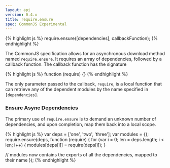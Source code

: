 ```yaml
---
layout: api
version: 0.4.x
title: require.ensure
spec: CommonJS Experimental
---
```


{% highlight js %}
require.ensure([dependencies], callbackFunction);
{% endhighlight %}

The CommonJS specification allows for an asynchronous download method named `require.ensure`. It requires an array of dependencies, followed by a callback function. The callback function has the signature

{% highlight js %}
function (require) {}
{% endhighlight %}

The only parameter passed to the callback, `require`, is a local function that can retrieve any of the dependent modules by the name specified in `[dependencies]`.

### Ensure Async Dependencies

The primary use of `require.ensure` is to demand an unknown number of dependencies, and upon completion, map them back into a local scope.

{% highlight js %}
var deps = ['one', 'two', 'three'];
var modules = {};
require.ensure(deps, function (require) {
  for (var i = 0; len = deps.length; i < len; i++) {
    modules[deps[i]] = require(deps[i]);
  }

  // modules now contains the exports of all the dependencies, mapped to their name
});
{% endhighlight %}
